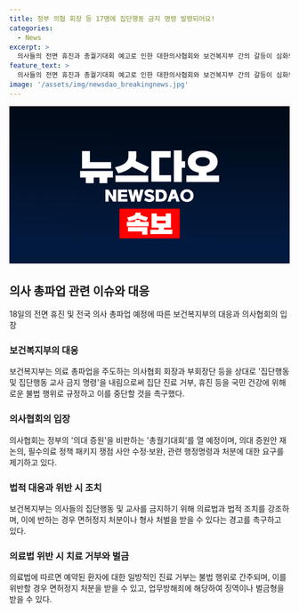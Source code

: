```yaml
---
title: 정부 의협 회장 등 17명에 집단행동 금지 명령 발령되어요!
categories:
  - News
excerpt: >
  의사들의 전면 휴진과 총궐기대회 예고로 인한 대한의사협회와 보건복지부 간의 갈등이 심화되고 있다. 보건복지부는 의료 총파업을 주도하는 의협 회장과 부회장을 포함한 수뇌부 17명에게 집단행동 금지 명령을 내렸으며, 해당 명령을 어기면 면허정지 처분이나 법적 처벌을 받을 수 있다고 밝혔다. 의협은 정부의 의대 증원 정책을 비판하고, 다양한 요구사항을 제시하는 총궐기대회를 열 예정이다.
feature_text: >
  의사들의 전면 휴진과 총궐기대회 예고로 인한 대한의사협회와 보건복지부 간의 갈등이 심화되고 있다. 보건복지부는 의료 총파업을 주도하는 의협 회장과 부회장을 포함한 수뇌부 17명에게 집단행동 금지 명령을 내렸으며, 해당 명령을 어기면 면허정지 처분이나 법적 처벌을 받을 수 있다고 밝혔다. 의협은 정부의 의대 증원 정책을 비판하고, 다양한 요구사항을 제시하는 총궐기대회를 열 예정이다.
image: '/assets/img/newsdao_breakingnews.jpg'
---
```


<p><img src="/assets/img/newsdao_breakingnews.jpg" alt="firstkoreanews 속보" /></p>

<h2 data-ke-size="size26">의사 총파업 관련 이슈와 대응</h2>

<p data-ke-size="size16">18일의 전면 휴진 및 전국 의사 총파업 예정에 따른 보건복지부의 대응과 의사협회의 입장</p>

<h3>보건복지부의 대응</h3>

<p data-ke-size="size16">보건복지부는 의료 총파업을 주도하는 의사협회 회장과 부회장단 등을 상대로 '집단행동 및 집단행동 교사 금지 명령'을 내림으로써 집단 진료 거부, 휴진 등을 국민 건강에 위해로운 불법 행위로 규정하고 이를 중단할 것을 촉구했다.</p>

<h3>의사협회의 입장</h3>

<p data-ke-size="size16">의사협회는 정부의 '의대 증원'을 비판하는 '총궐기대회'를 열 예정이며, 의대 증원안 재논의, 필수의료 정책 패키지 쟁점 사안 수정·보완, 관련 행정명령과 처분에 대한 요구를 제기하고 있다.</p>

<h3>법적 대응과 위반 시 조치</h3>

<p data-ke-size="size16">보건복지부는 의사들의 집단행동 및 교사를 금지하기 위해 의료법과 법적 조치를 강조하며, 이에 반하는 경우 면허정지 처분이나 형사 처벌을 받을 수 있다는 경고를 촉구하고 있다.</p>

<h3>의료법 위반 시 치료 거부와 벌금</h3>

<p data-ke-size="size16">의료법에 따르면 예약된 환자에 대한 일방적인 진료 거부는 불법 행위로 간주되며, 이를 위반할 경우 면허정지 처분을 받을 수 있고, 업무방해죄에 해당하여 징역이나 벌금형을 받을 수 있다.</p>

